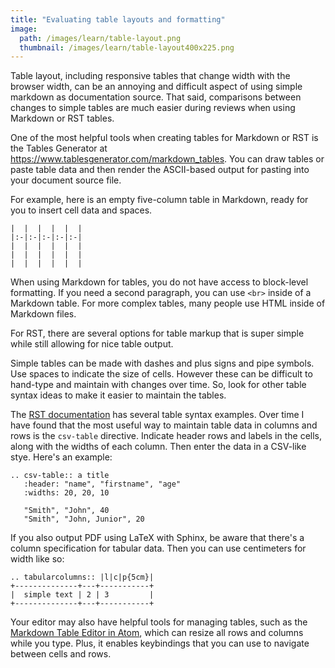 ```yaml
---
title: "Evaluating table layouts and formatting"
image:
  path: /images/learn/table-layout.png
  thumbnail: /images/learn/table-layout400x225.png
---
```


Table layout, including responsive tables that change width with the browser width, can be an annoying and difficult aspect of using simple markdown as documentation source. That said, comparisons between changes to simple tables are much easier during reviews when using Markdown or RST tables.

One of the most helpful tools when creating tables for Markdown or RST is the Tables Generator at https://www.tablesgenerator.com/markdown_tables. You can draw tables or paste table data and then render the ASCII-based output for pasting into your document source file.

For example, here is an empty five-column table in Markdown, ready for you to insert cell data and spaces.

```
|  |  |  |  |  |
|:-|:-|:-|:-|:-|
|  |  |  |  |  |
|  |  |  |  |  |
|  |  |  |  |  |
```

When using Markdown for tables, you do not have access to block-level formatting. If you need a second paragraph, you can use `<br>` inside of a Markdown table. For more complex tables, many people use HTML inside of Markdown files.

For RST, there are several options for table markup that is super simple while still allowing for nice table output.

Simple tables can be made with dashes and plus signs and pipe symbols. Use spaces to indicate the size of cells. However these can be difficult to hand-type and maintain with changes over time. So, look for other table syntax ideas to make it easier to maintain the tables.

The [RST documentation](https://thomas-cokelaer.info/tutorials/sphinx/rest_syntax.html#tables) has several table syntax examples. Over time I have found that the most useful way to maintain table data in columns and rows is the `csv-table` directive. Indicate header rows and labels in the cells, along with the widths of each column. Then enter the data in a CSV-like stye. Here's an example:

```
.. csv-table:: a title
   :header: "name", "firstname", "age"
   :widths: 20, 20, 10

   "Smith", "John", 40
   "Smith", "John, Junior", 20
```

If you also output PDF using LaTeX with Sphinx, be aware that there's a column specification for tabular data. Then you can use centimeters for width like so:

```
.. tabularcolumns:: |l|c|p{5cm}|
+--------------+---+-----------+
|  simple text | 2 | 3         |
+--------------+---+-----------+
```

Your editor may also have helpful tools for managing tables, such as the [Markdown Table Editor in Atom](https://atom.io/packages/markdown-table-editor), which can resize all rows and columns while you type. Plus, it enables keybindings that you can use to navigate between cells and rows.
